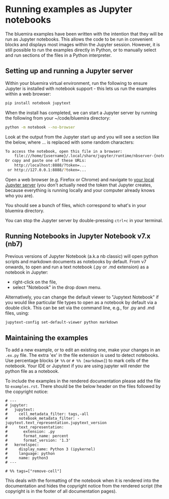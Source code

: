 # Running examples as Jupyter notebooks

The bluemira examples have been written with the intention that they will be run as Jupyter notebooks. This allows the code to be run in convenient blocks and displays most images within the Jupyter session. However, it is still possible to run the examples directly in Python, or to manually select and run sections of the files in a Python interpreter.

## Setting up and running a Jupyter server

Within your bluemira virtual environment, run the following to ensure Jupyter is installed with notebook support - this lets us run the examples within a web browser:

```bash
pip install notebook jupytext
```

When the install has completed, we can start a Jupyter server by running the following from your ~/code/bluemira directory:

```bash
python -m notebook --no-browser
```

Look at the output from the Jupyter start up and you will see a section like the below, where ... is replaced with some random characters:

```bash
To access the notebook, open this file in a browser:
    file:///home/{username}/.local/share/jupyter/runtime/nbserver-{notebook_id}-open.html
Or copy and paste one of these URLs:
    http://localhost:8888/?token=...
 or http://127.0.0.1:8888/?token=...
```

Open a web browser (e.g. Firefox or Chrome) and navigate to [your local Jupyter server](http://localhost:8888) (you don't actually need the token that Jupyter creates, because everything is running locally and your computer already knows who you are).

You should see a bunch of files, which correspond to what's in your bluemira directory.

You can stop the Jupyter server by double-pressing `ctrl+c` in your terminal.

## Running Notebooks in Jupyter Notebook v7.x (nb7)

Previous versions of Jupyter Notebook (a.k.a nb classic) will open python scripts and markdown documents as notebooks by default. From v7 onwards, to open and run a text notebook (.py or .md extension) as a notebook in Jupyter:
 - right-click on the file,
 - select "Notebook" in the drop down menu.

Alternatively, you can change the default viewer to "Jupytext Notebook" if you would like particular file types to open as a notebook by default via a double click. This can be set via the command line, e.g., for .py and .md files, using:

```bash
jupytext-config set-default-viewer python markdown
```

## Maintaining the examples

To add a new example, or to edit an existing one, make your changes in an `.ex.py` file.
The extra 'ex' in the file extension is used to detect notebooks.
Use percentage blocks (`# %%` or `# %% [markdown]`) to mark cells of the notebook.
Your IDE or Jupytext if you are using jupyter will render the python file as a
notebook.

To include the examples in the rendered documentation please add the file to `examples.rst`.
There should be the below header on the files followed by the copyright notice:

```
# ---
# jupyter:
#   jupytext:
#     cell_metadata_filter: tags,-all
#     notebook_metadata_filter: -jupytext.text_representation.jupytext_version
#     text_representation:
#       extension: .py
#       format_name: percent
#       format_version: '1.3'
#   kernelspec:
#     display_name: Python 3 (ipykernel)
#     language: python
#     name: python3
# ---

# %% tags=["remove-cell"]
```

This deals with the formatting of the notebook when it is rendered into the documentation and
hides the copyright notice from the rendered script (the copyright is in the footer of all documentation
pages).
